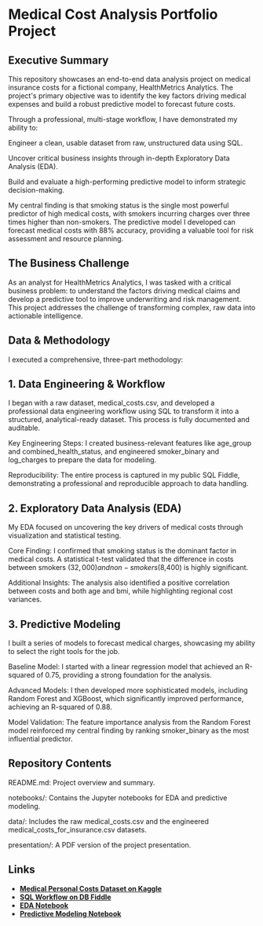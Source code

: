 # Medical Cost Analysis Portfolio Project

## Executive Summary
This repository showcases an end-to-end data analysis project on medical insurance costs for a fictional company, HealthMetrics Analytics. The project's primary objective was to identify the key factors driving medical expenses and build a robust predictive model to forecast future costs.

Through a professional, multi-stage workflow, I have demonstrated my ability to:

Engineer a clean, usable dataset from raw, unstructured data using SQL.

Uncover critical business insights through in-depth Exploratory Data Analysis (EDA).

Build and evaluate a high-performing predictive model to inform strategic decision-making.

My central finding is that smoking status is the single most powerful predictor of high medical costs, with smokers incurring charges over three times higher than non-smokers. The predictive model I developed can forecast medical costs with 88% accuracy, providing a valuable tool for risk assessment and resource planning.

## The Business Challenge
As an analyst for HealthMetrics Analytics, I was tasked with a critical business problem: to understand the factors driving medical claims and develop a predictive tool to improve underwriting and risk management. This project addresses the challenge of transforming complex, raw data into actionable intelligence.

## Data & Methodology
I executed a comprehensive, three-part methodology:

## 1. Data Engineering & Workflow
I began with a raw dataset, medical_costs.csv, and developed a professional data engineering workflow using SQL to transform it into a structured, analytical-ready dataset. This process is fully documented and auditable.

Key Engineering Steps: I created business-relevant features like age_group and combined_health_status, and engineered smoker_binary and log_charges to prepare the data for modeling.

Reproducibility: The entire process is captured in my public SQL Fiddle, demonstrating a professional and reproducible approach to data handling.

## 2. Exploratory Data Analysis (EDA)
My EDA focused on uncovering the key drivers of medical costs through visualization and statistical testing.

Core Finding: I confirmed that smoking status is the dominant factor in medical costs. A statistical t-test validated that the difference in costs between smokers ($32,000) and non-smokers ($8,400) is highly significant.

Additional Insights: The analysis also identified a positive correlation between costs and both age and bmi, while highlighting regional cost variances.

## 3. Predictive Modeling
I built a series of models to forecast medical charges, showcasing my ability to select the right tools for the job.

Baseline Model: I started with a linear regression model that achieved an R-squared of 0.75, providing a strong foundation for the analysis.

Advanced Models: I then developed more sophisticated models, including Random Forest and XGBoost, which significantly improved performance, achieving an R-squared of 0.88.

Model Validation: The feature importance analysis from the Random Forest model reinforced my central finding by ranking smoker_binary as the most influential predictor.

## Repository Contents
README.md: Project overview and summary.

notebooks/: Contains the Jupyter notebooks for EDA and predictive modeling.

data/: Includes the raw medical_costs.csv and the engineered medical_costs_for_insurance.csv datasets.

presentation/: A PDF version of the project presentation.

## Links
* [**Medical Personal Costs Dataset on Kaggle**](https://www.kaggle.com/datasets/mirichoi0218/insurance)
* [**SQL Workflow on DB Fiddle**](https://www.db-fiddle.com/f/nb6pePvo4zH7tUaLi9aEYB/0)
* [**EDA Notebook**](https://colab.research.google.com/drive/1e2GU8vQhvM7-qOJjWaGIGlypI_fG2_T_#scrollTo=8MUlAw8aIBYc)
* [**Predictive Modeling Notebook**](https://colab.research.google.com/drive/1eJuYwVs19c4y0B8VIs5xQ7T258kTuUpg#scrollTo=CFelhxz_AqR0)
